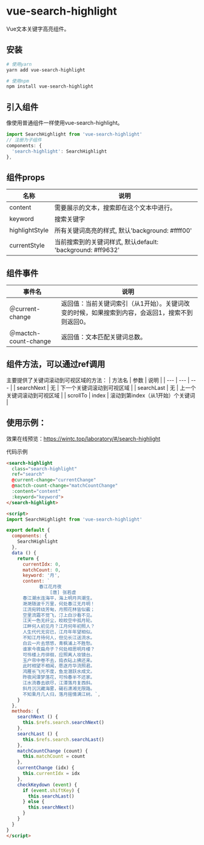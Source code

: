 # vue-search-highlight
Vue文本关键字高亮组件。

## 安装
```bash
# 使用yarn
yarn add vue-search-highlight

# 使用npm
npm install vue-search-highlight​
```

## 引入组件
像使用普通组件一样使用vue-search-highlight。
```js
import SearchHighlight from 'vue-search-highlight'
// 注册为子组件
components: {
  'search-highlight': SearchHighlight
},​
```

## 组件props
| 名称 | 说明 |
| --- | --- |
| content | 需要展示的文本，搜索即在这个文本中进行。 |
| keyword | 搜索关键字 |
| highlightStyle | 所有关键词高亮的样式, 默认'background: #ffff00' |
| currentStyle | 当前搜索到的关键词样式, 默认default: 'background: #ff9632' | 

## 组件事件
| 事件名 | 说明 |
| --- | --- |
|＠current-change | 返回值：当前关键词索引（从1开始）。关键词改变的时候，如果搜索到内容，会返回1，搜索不到则返回0。 |
| ＠mactch-count-change | 	返回值：文本匹配关键词总数。 |

## 组件方法，可以通过ref调用
主要提供了关键词滚动到可视区域的方法：
| 方法名 | 参数 | 说明 |
| --- | --- | --- |
| searchNext | 无 | 下一个关键词滚动到可视区域 |
| searchLast | 无 | 上一个关键词滚动到可视区域 |
| scrollTo | index | 滚动到第index（从1开始）个关键词 |

## 使用示例：
效果在线预览：https://wintc.top/laboratory/#/search-highlight

代码示例
```html
<search-highlight
  class="search-highlight"
  ref="search"
  @current-change="currentChange"
  @mactch-count-change="matchCountChange"
  :content="content"
  :keyword="keyword">
</search-highlight>

<script>
import SearchHighlight from 'vue-search-highlight'

export default {
  components: {
    SearchHighlight
  },
  data () {
    return {
      currentIdx: 0,
      matchCount: 0,
      keyword: '月',
      content: `
            春江花月夜
                [唐] 张若虚
      春江潮水连海平，海上明月共潮生。
      滟滟随波千万里，何处春江无月明！
      江流宛转绕芳甸，月照花林皆似霰；
      空里流霜不觉飞，汀上白沙看不见。
      江天一色无纤尘，皎皎空中孤月轮。
      江畔何人初见月？江月何年初照人？
      人生代代无穷已，江月年年望相似。
      不知江月待何人，但见长江送流水。
      白云一片去悠悠，青枫浦上不胜愁。
      谁家今夜扁舟子？何处相思明月楼？
      可怜楼上月徘徊，应照离人妆镜台。
      玉户帘中卷不去，捣衣砧上拂还来。
      此时相望不相闻，愿逐月华流照君。
      鸿雁长飞光不度，鱼龙潜跃水成文。
      昨夜闲潭梦落花，可怜春半不还家。
      江水流春去欲尽，江潭落月复西斜。
      斜月沉沉藏海雾，碣石潇湘无限路。
      不知乘月几人归，落月摇情满江树。`,
    }
  },
  methods: {
    searchNext () {
      this.$refs.search.searchNext()
    },
    searchLast () {
      this.$refs.search.searchLast()
    },
    matchCountChange (count) {
      this.matchCount = count
    },
    currentChange (idx) {
      this.currentIdx = idx
    },
    checkKeydown (event) {
      if (event.shiftKey) {
        this.searchLast()
      } else {
        this.searchNext()
      }
    }
  }
}
</script>
```